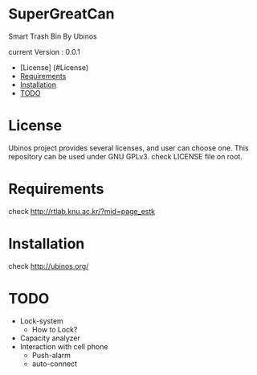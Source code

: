 # SuperGreatCan
Smart Trash Bin By Ubinos

current Version : 0.0.1

- [License] (#License)
- [Requirements](#requirements)
- [Installation](#installation)
- [TODO](#todo)

# License

Ubinos project provides several licenses, and user can choose one. This repository can be used under GNU GPLv3. check LICENSE file on root.

# Requirements
check http://rtlab.knu.ac.kr/?mid=page_estk

# Installation
check http://ubinos.org/

# TODO
- Lock-system
  - How to Lock?
- Capacity analyzer
- Interaction with cell phone
  - Push-alarm
  - auto-connect